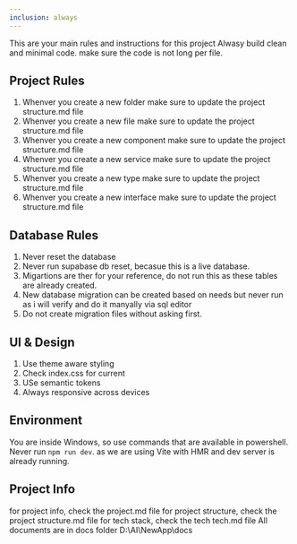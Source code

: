 ```yaml
---
inclusion: always
---
```


This are your main rules and instructions for this project
Alwasy build clean and minimal code.
make sure the code is not long per file.
## Project Rules
1. Whenver you create a new folder make sure to update the project structure.md file
2. Whenver you create a new file make sure to update the project structure.md file
3. Whenver you create a new component make sure to update the project structure.md file
4. Whenver you create a new service make sure to update the project structure.md file
5. Whenver you create a new type make sure to update the project structure.md file
6. Whenver you create a new interface make sure to update the project structure.md file

## Database Rules
1. Never reset the database
2. Never run supabase db reset, becasue this is a live database. 
3. Migartions are ther for your reference, do not run this as these tables are already created.
4. New database migration can be created based on needs but never run as i will verify and do it manyally via sql editor
5. Do not create migration files without asking first.

## UI & Design
1. Use theme aware styling 
2. Check index.css for current 
3. USe semantic tokens
4. Always responsive across devices

## Environment
You are inside Windows, so use commands that are available in powershell.
Never run `npm run dev`. as we are using Vite with HMR and dev server is already running.

## Project Info
for project info, check the project.md file
for project structure, check the project structure.md file
for tech stack, check the tech tech.md file
All documents are in docs folder D:\AI\NewApp\docs


